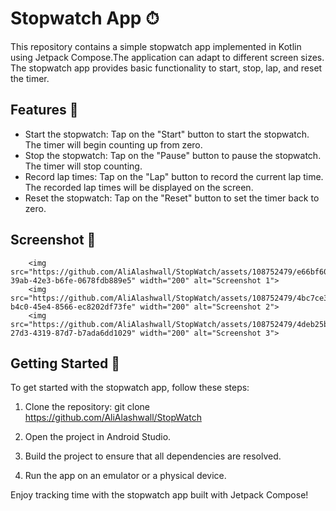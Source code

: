 # Stopwatch App ⏱

This repository contains a simple stopwatch app implemented in Kotlin using Jetpack Compose.The application can adapt to different screen sizes. The stopwatch app provides basic functionality to start, stop, lap, and reset the timer.

## Features 🌟

- Start the stopwatch: Tap on the "Start" button to start the stopwatch. The timer will begin counting up from zero.
- Stop the stopwatch: Tap on the "Pause" button to pause the stopwatch. The timer will stop counting.
- Record lap times: Tap on the "Lap" button to record the current lap time. The recorded lap times will be displayed on the screen.
- Reset the stopwatch: Tap on the "Reset" button to set the timer back to zero.

## Screenshot 📸
        <img src="https://github.com/AliAlashwall/StopWatch/assets/108752479/e66bf600-39ab-42e3-b6fe-0678fdb889e5" width="200" alt="Screenshot 1">   
        <img src="https://github.com/AliAlashwall/StopWatch/assets/108752479/4bc7ce3b-b4c0-45e4-8566-ec8202df73fe" width="200" alt="Screenshot 2">  
        <img src="https://github.com/AliAlashwall/StopWatch/assets/108752479/4deb25b5-27d3-4319-87d7-b7ada6dd1029" width="200" alt="Screenshot 3">  


## Getting Started 🎌

To get started with the stopwatch app, follow these steps:

1. Clone the repository: git clone https://github.com/AliAlashwall/StopWatch

2. Open the project in Android Studio.

3. Build the project to ensure that all dependencies are resolved.

4. Run the app on an emulator or a physical device.

Enjoy tracking time with the stopwatch app built with Jetpack Compose!
